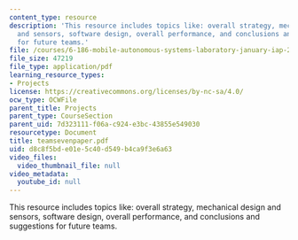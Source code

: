 ```yaml
---
content_type: resource
description: 'This resource includes topics like: overall strategy, mechanical design
  and sensors, software design, overall performance, and conclusions and suggestions
  for future teams.'
file: /courses/6-186-mobile-autonomous-systems-laboratory-january-iap-2005/d8c8f5bde01e5c40d549b4ca9f3e6a63_teamsevenpaper.pdf
file_size: 47219
file_type: application/pdf
learning_resource_types:
- Projects
license: https://creativecommons.org/licenses/by-nc-sa/4.0/
ocw_type: OCWFile
parent_title: Projects
parent_type: CourseSection
parent_uid: 7d323111-f06a-c924-e3bc-43855e549030
resourcetype: Document
title: teamsevenpaper.pdf
uid: d8c8f5bd-e01e-5c40-d549-b4ca9f3e6a63
video_files:
  video_thumbnail_file: null
video_metadata:
  youtube_id: null
---
```

This resource includes topics like: overall strategy, mechanical design and sensors, software design, overall performance, and conclusions and suggestions for future teams.
